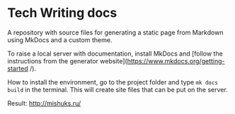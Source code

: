 # Tech Writing docs

A repository with source files for generating a static page from Markdown using MkDocs and a custom theme.

To raise a local server with documentation, install MkDocs and [follow the instructions from the generator website](https://www.mkdocs.org/getting-started /). 

How to install the environment, go to the project folder and type `mk docs build` in the terminal. This will create site files that can be put on the server. 

Result: http://mishuks.ru/
